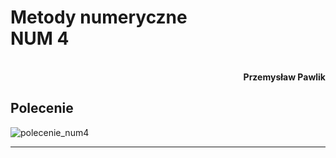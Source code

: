 # **Metody numeryczne** <br/> **NUM 4**
<br>
<div style="text-align: right"><b>Przemysław Pawlik</b></div>

## **Polecenie**

![polecenie_num4](https://user-images.githubusercontent.com/33027221/157859648-3a2a6300-9985-4f42-a001-c02158f6e173.png)

----------
<br>

